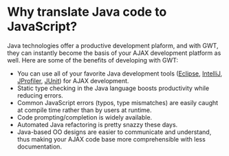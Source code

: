 # Why translate Java code to JavaScript? #

Java technologies offer a productive development plaform, and with GWT, they can instantly become the basis of your AJAX development platform as well. Here are some of the benefits of developing with GWT:

  * You can use all of your favorite Java development tools ([Eclipse](http://www.eclipse.org/), [IntelliJ](http://www.jetbrains.com/idea/), [JProfiler](http://www.ej-technologies.com/products/jprofiler/overview.html), [JUnit](http://www.junit.org/)) for AJAX development.
  * Static type checking in the Java language boosts productivity while reducing errors.
  * Common JavaScript errors (typos, type mismatches) are easily caught at compile time rather than by users at runtime.
  * Code prompting/completion is widely available.
  * Automated Java refactoring is pretty snazzy these days.
  * Java-based OO designs are easier to communicate and understand, thus making your AJAX code base more comprehensible with less documentation.